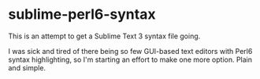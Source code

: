 # sublime-perl6-syntax
This is an attempt to get a Sublime Text 3 syntax file going.

I was sick and tired of there being so few GUI-based text editors with Perl6 syntax highlighting, so I'm starting an effort to make one more option. Plain and simple. 

